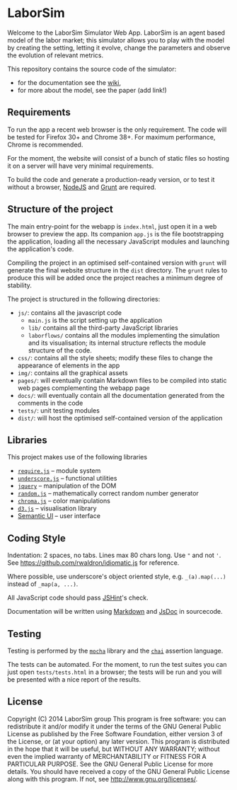 LaborSim
==========

Welcome to the LaborSim Simulator Web App.
LaborSim is an agent based model of the labor market; this simulator allows you to play with the model by creating the setting, letting it evolve, change the parameters and observe the evolution of relevant metrics.

This repository contains the source code of the simulator:

* for the documentation see the [wiki],
* for more about the model, see the paper (add link!)

[wiki]: https://github.com/oguerrer/laborsim/wiki


## Requirements

To run the app a recent web browser is the only requirement.
The code will be tested for Firefox 30+ and Chrome 38+.
For maximum performance, Chrome is recommended.

For the moment, the website will consist of a bunch of static files so hosting it on a server will have very minimal requirements.

To build the code and generate a production-ready version, or to test it without a browser, [NodeJS] and [Grunt] are required.

[nodejs]: http://nodejs.org/
[grunt]:  http://gruntjs.com/


## Structure of the project

The main entry-point for the webapp is `index.html`, just open it in a web browser to preview the app. Its companion `app.js` is the file bootstrapping the application, loading all the necessary JavaScript modules and launching the application's code. 

Compiling the project in an optimised self-contained version with `grunt` will generate the final website structure in the `dist` directory.
The `grunt` rules to produce this will be added once the project reaches a minimum degree of stability.

The project is structured in the following directories:

* `js/`: contains all the javascript code
    - `main.js` is the script setting up the application
    - `lib/` contains all the third-party JavaScript libraries
    - `laborflows/` contains all the modules implementing the simulation and its visualisation; its internal structure reflects the module structure of the code.
* `css/`: contains all the style sheets; modify these files to change the appearance of elements in the app
* `img/`: contains all the graphical assets
* `pages/`: will eventually contain Markdown files to be compiled into static web pages complementing the webapp page
* `docs/`: will eventually contain all the documentation generated from the comments in the code
* `tests/`: unit testing modules
* `dist/`: will host the optimised self-contained version of the application


## Libraries

This project makes use of the following libraries

 * [`require.js`](http://requirejs.org)
     – module system
 * [`underscore.js`](http://underscorejs.org/)
     – functional utilities
 * [`jquery`](https://jquery.com/)
     – manipulation of the DOM
 * [`random.js`](https://github.com/ckknight/random-js)
     – mathematically correct random number generator
 * [`chroma.js`](https://github.com/gka/chroma.js)
     – color manipulations
 * [`d3.js`](http://d3js.org/)
     – visualisation library
 * [Semantic UI](http://semantic-ui.com/)
     – user interface


## Coding Style

Indentation: 2 spaces, no tabs. Lines max 80 chars long. Use `"` and not `'`.
See https://github.com/rwaldron/idiomatic.js for reference.

Where possible, use underscore's object oriented style, e.g. `_(a).map(...)` instead of `_map(a, ...)`.

All JavaScript code should pass [JSHint](http://www.jshint.com/docs/)'s check.

Documentation will be written using [Markdown](https://help.github.com/articles/markdown-basics/) and [JsDoc](http://usejsdoc.org) in sourcecode.


## Testing

Testing is performed by the [`mocha`][mocha] library and the [`chai`][chai] assertion language.

The tests can be automated. For the moment, to run the test suites you can just open `tests/tests.html` in a browser; the tests will be run and you will be presented with a nice report of the results. 

[mocha]: http://mochajs.org
[chai]:  http://chaijs.com


## License

Copyright (C) 2014 LaborSim group
This program is free software: you can redistribute it and/or modify
it under the terms of the GNU General Public License as published by
the Free Software Foundation, either version 3 of the License, or
(at your option) any later version.
This program is distributed in the hope that it will be useful,
but WITHOUT ANY WARRANTY; without even the implied warranty of
MERCHANTABILITY or FITNESS FOR A PARTICULAR PURPOSE. See the
GNU General Public License for more details.
You should have received a copy of the GNU General Public License
along with this program. If not, see <http://www.gnu.org/licenses/>.
